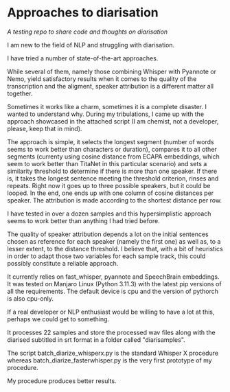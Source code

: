 # Approaches to diarisation

_A testing repo to share code and thoughts on diarisation_

I am new to the field of NLP and struggling with diarisation.

I have tried a number of state-of-the-art approaches. 

While several of them, namely those combining Whisper with Pyannote or Nemo, yield satisfactory results when it comes to the quality of the transcription and the aligment, speaker attribution is a different matter all together. 

Sometimes it works like a charm, sometimes it is a complete disaster. I wanted to understand why. During my tribulations, I came up with the approach showcased in the attached script (I am chemist, not a developer, please, keep that in mind).

The approach is simple, it selects the longest segment (number of words seems to work better than characters or duration), compares it to all other segments (currenty using cosine distance from ECAPA embeddings, which seem to work better than TitaNet in this particular scenario) and sets a similarity threshold to determine if there is more than one speaker. If there is, it takes the longest sentence meeting the threshold criterion, rinses and repeats. Right now it goes up to three possible speakers, but it could be looped. In the end, one ends up with one column of cosine distances per speaker. The attribution is made according to the shortest distance per row. 

I have tested in over a dozen samples and this hypersimplistic approach seems to work better than anything I had tried before.

The quality of speaker attribution depends a lot on the initial sentences chosen as reference for each speaker (namely the first one) as well as, to a lesser extent, to the distance threshold. I believe that, with a bit of heuristics in order to adapt those two variables for each sample track, this could possibly constitute a reliable approach.

It currently relies on fast_whisper, pyannote and SpeechBrain embeddings. It was tested on Manjaro Linux (Python 3.11.3) with the latest pip versions of all the requirements. The default device is cpu and the version of pythorch is also cpu-only. 

If a real developer or NLP enthusiast would be willing to have a lot at this, perhaps we could get to something.

It processes 22 samples and store the processed wav files along with the diarised subtitled in srt format in a folder called "diarisamples". 

The script batch_diarize_whisperx.py is the standard Whisper X procedure whereas batch_diarize_fasterwhisper.py is the very first prototype of my procedure.

My procedure produces better results. 
